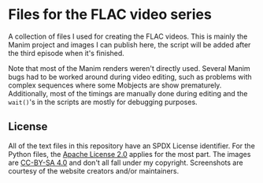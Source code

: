 # Files for the FLAC video series

A collection of files I used for creating the FLAC videos. This is mainly the Manim project and images I can publish here, the script will be added after the third episode when it's finished.

Note that most of the Manim renders weren't directly used. Several Manim bugs had to be worked around during video editing, such as problems with complex sequences where some Mobjects are show prematurely. Additionally, most of the timings are manually done during editing and the `wait()`'s in the scripts are mostly for debugging purposes.

## License

All of the text files in this repository have an SPDX License identifier. For the Python files, the [Apache License 2.0](https://spdx.org/licenses/Apache-2.0.html) applies for the most part. The images are [CC-BY-SA 4.0](https://creativecommons.org/licenses/by-sa/4.0/deed.en) and don't all fall under my copyright. Screenshots are courtesy of the website creators and/or maintainers.
